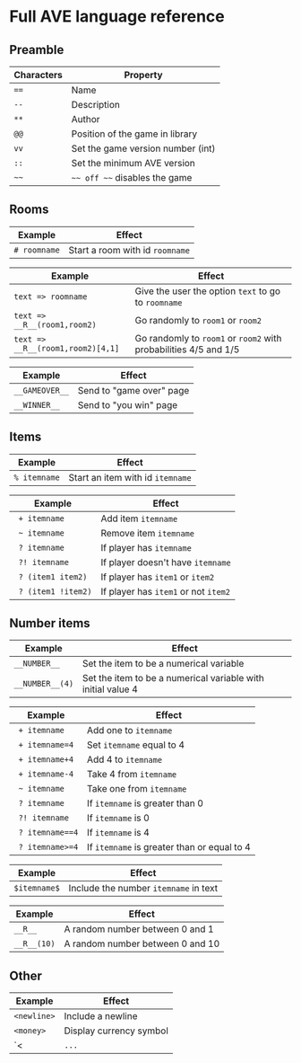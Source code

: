Full AVE language reference
===========================

Preamble
--------

| Characters | Property                          |
| ---------- | --------------------------------- |
| `==`       | Name                              |
| `--`       | Description                       |
| `**`       | Author                            |
| `@@`       | Position of the game in library   |
| `vv`       | Set the game version number (int) |
| `::`       | Set the minimum AVE version       |
| `~~`       | `~~ off ~~` disables the game     |

Rooms
-----

| Example      | Effect                           |
| ------------ | -------------------------------- |
| `# roomname` | Start a room with id `roomname`  |

| Example                           | Effect                                                           |
| --------------------------------- | ---------------------------------------------------------------- |
| `text => roomname`                | Give the user the option `text` to go to `roomname`              |
| `text => __R__(room1,room2)`      | Go randomly to `room1` or `room2`                                |
| `text => __R__(room1,room2)[4,1]` | Go randomly to `room1` or `room2` with probabilities 4/5 and 1/5 |

| Example        | Effect                   |
| -------------- | ------------------------ |
| `__GAMEOVER__` | Send to "game over" page |
| `__WINNER__`   | Send to "you win" page   |

Items
-----

| Example      | Effect                           |
| ------------ | -------------------------------- |
| `% itemname` | Start an item with id `itemname` |


| Example              | Effect                               |
| -------------------- | ------------------------------------ |
| ` + itemname`        | Add item `itemname`                  |
| ` ~ itemname`        | Remove item `itemname`               |
| ` ? itemname`        | If player has `itemname`             |
| ` ?! itemname`       | If player doesn't have `itemname`    |
| ` ? (item1 item2)`   | If player has `item1` or `item2`     |
| ` ? (item1 !item2)`  | If player has `item1` or not `item2` |

Number items
------------

| Example         | Effect                                                       |
| --------------- | ------------------------------------------------------------ |
| `__NUMBER__`    | Set the item to be a numerical variable                      |
| `__NUMBER__(4)` | Set the item to be a numerical variable with initial value 4 |

| Example          | Effect                                      |
| ---------------- | ------------------------------------------- |
| ` + itemname`    | Add one to `itemname`                       |
| ` + itemname=4`  | Set `itemname` equal to 4                   |
| ` + itemname+4`  | Add 4 to `itemname`                         |
| ` + itemname-4`  | Take 4 from `itemname`                      |
| ` ~ itemname`    | Take one from `itemname`                    |
| ` ? itemname`    | If `itemname` is greater than 0             |
| ` ?! itemname`   | If `itemname` is 0                          |
| ` ? itemname==4` | If `itemname` is 4                          |
| ` ? itemname>=4` | If `itemname` is greater than or equal to 4 |

| Example      | Effect                                |
| ------------ | ------------------------------------- |
| `$itemname$` | Include the number `itemname` in text |

| Example     | Effect                           |
| ----------- | -------------------------------- |
| `__R__`     | A random number between 0 and 1  |
| `__R__(10)` | A random number between 0 and 10 |

Other
-----

| Example        | Effect                                    |
| -------------- | ----------------------------------------- |
| `<newline>`    | Include a newline                         |
| `<money>`      | Display currency symbol                   |
| `<|` ... `|>`  | Escape text                               |
